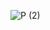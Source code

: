  ![P (2)](https://github.com/digvijaytatrari/MediPricer/assets/37079322/84ade9c7-4d19-4018-a020-a5249947a2e4)
